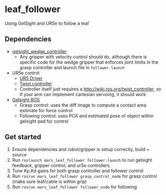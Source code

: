 # leaf_follower
Using GelSight and UR5e to follow a leaf

## Dependencies
- [gelsight_wedge_controller](https://github.com/purdue-mars/gelsight_wedge_controller)
  - Any gripper with velocity control should do, although there is specific code for the wedge gripper that enforces joint limits in the grasp controller and launch file in `follower.launch`
- UR5e control
  - [UR5 Driver](https://github.com/UniversalRobots/Universal_Robots_ROS_Driver)
  - [Twist controller](https://github.com/UniversalRobots/Universal_Robots_ROS_Driver/blob/master/ur_robot_driver/doc/controllers.md#twist_controller)
  - Controller itself just requires a http://wiki.ros.org/twist_controller, so if your arm can implement cartesian servoing, it should work
- [Gelsight ROS](https://github.com/purdue-mars/gelsight-ros)
  - Grasp control: uses the diff image to compute a contact area estimate for force control
  - Following control: uses PCA and estimated pose of object within gelsight pad for control
  
## Get started

1. Ensure dependencies and robot/gripper is setup correctly, build + source
2. Run `roslaunch mars_leaf_follower follower.launch` to run gelsight feedback, gripper control, and ur5e controllers
3. Tune Kp,Kd gains for both grasp controller and follower control
4. Run `rosrun mars_leaf_follower grasp_control_node` for grasp control (make sure leaf/cable is within grip)
5. Run `rosrun mars_leaf_follower follower_node` for following
